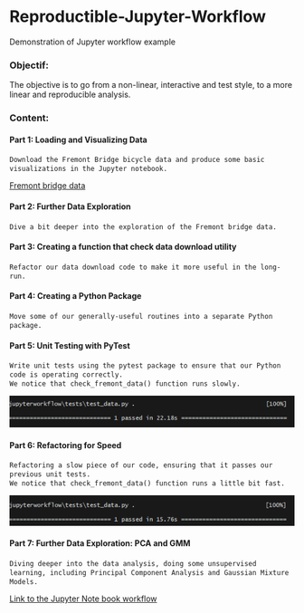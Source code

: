 # Reproductible-Jupyter-Workflow

Demonstration of Jupyter workflow example

### Objectif:

The objective is to go from a non-linear, interactive and test style, to a more linear and reproducible analysis.

### Content:

#### Part 1: Loading and Visualizing Data

    Download the Fremont Bridge bicycle data and produce some basic visualizations in the Jupyter notebook.

[Fremont bridge data](https://data.seattle.gov/api/views/65db-xm6k/rows.csv?accessType=DOWNLOAD)

#### Part 2: Further Data Exploration

    Dive a bit deeper into the exploration of the Fremont bridge data.

#### Part 3: Creating a function that check data download utility

    Refactor our data download code to make it more useful in the long-run.

#### Part 4: Creating a Python Package

    Move some of our generally-useful routines into a separate Python package.

#### Part 5: Unit Testing with PyTest

    Write unit tests using the pytest package to ensure that our Python code is operating correctly.
    We notice that check_fremont_data() function runs slowly.

![data-time1](jupyterworkflow/tests/time_test1.PNG)

#### Part 6: Refactoring for Speed

    Refactoring a slow piece of our code, ensuring that it passes our previous unit tests.
    We notice that check_fremont_data() function runs a little bit fast.

![data-time2](jupyterworkflow/tests/time_test2.PNG)

#### Part 7: Further Data Exploration: PCA and GMM

    Diving deeper into the data analysis, doing some unsupervised learning, including Principal Component Analysis and Gaussian Mixture Models.

[Link to the Jupyter Note book workflow](Workflow.py.ipynb)
